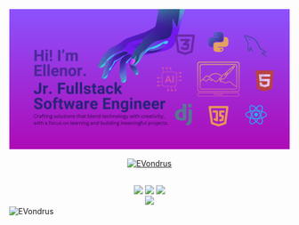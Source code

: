 <!--Banner-->

<img src="https://raw.githubusercontent.com/EVondrus/EVondrus/master/github-banner.png" alt="Image displaying an introduction of Ellenor. Visuals and icons of some of her tech knowledge">

<br>

<!--Throphies-->

<p align="center">
  <a href="https://github.com/ryo-ma/github-profile-trophy">
  <img src="https://github-profile-trophy.vercel.app/?username=EVondrus&no-frame=true&no-bg=true&theme=tokyonight" alt="EVondrus"/>
  </a>
</p>

<br>

<!-- Stats-->

<div align="center">
  <!-- First row with three stats -->
  <div>
    <img src="http://github-profile-summary-cards.vercel.app/api/cards/stats?username=EVondrus&theme=jolly" height="180"/>
    <img src="http://github-profile-summary-cards.vercel.app/api/cards/most-commit-language?username=EVondrus&theme=jolly" height="180"/>
    <img src="http://github-profile-summary-cards.vercel.app/api/cards/productive-time?username=EVondrus&theme=jolly" height="180"/>
  </div>
  
  <!-- Second row with the long card -->
  <div>
    <img src="http://github-profile-summary-cards.vercel.app/api/cards/profile-details?username=EVondrus&theme=jolly" height="180" />
  </div>
</div>

<!-- Profile visitors -->
<img src="https://komarev.com/ghpvc/?username=EVondrus&label=Profile%20views&color=0e75b6&style=flat" alt="EVondrus" />
